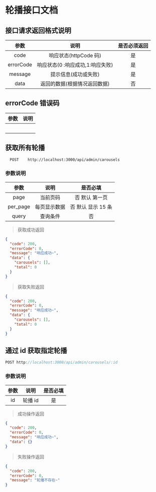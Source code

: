 # 轮播接口文档

## 接口请求返回格式说明

|   参数    |               说明               | 是否必须返回 |
| :-------: | :------------------------------: | :----------: |
|   code    |      响应状态(httpCode 码)       |      是      |
| errorCode | 响应状态(0 :响应成功,1:响应失败) |      是      |
|  message  |       提示信息(成功或失败)       |      是      |
|   data    |   返回的数据(根据情况返回数据)   |      否      |

## errorCode 错误码

| 参数 | 说明 |
| :--: | :--: |
|      |      |
|      |      |
|      |      |
|      |      |
|      |      |

## 获取所有轮播

```bash
  POST    http://localhost:3000/api/admin/carousels
```

### 参数说明

|   参数   |     说明     |      是否必填      |
| :------: | :----------: | :----------------: |
|   page   |   当前页码   |   否 默认 第一页   |
| per_page | 每页显示数据 | 否 默认 显示 15 条 |
|  query   |   查询条件   |         否         |

> 获取成功返回

```json
{
  "code": 200,
  "errorCode": 0,
  "message": "响应成功~",
  "data": {
    "carousels": [],
    "total": 0
  }
}
```

> 获取失败返回

```json
{
  "code": 200,
  "errorCode": 0,
  "message": "响应成功~",
  "data": {
    "carousels": [],
    "total": 0
  }
}
```

## 通过 id 获取指定轮播

```javascript
POST http://localhost:3000/api/admin/carousels/:id

```

### 参数说明

| 参数 |  说明   | 是否必填 |
| :--: | :-----: | :------: |
|  id  | 轮播 id |    是    |

> 成功操作返回

```json
{
  "code": 200,
  "errorCode": 0,
  "message": "响应成功~",
  "data": {}
}
```

> 失败操作返回

```json
{
  "code": 200,
  "errorCode": 0,
  "message": "轮播不存在~"
}
```
